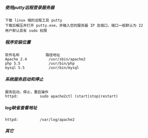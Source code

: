 ##### 使用putty远程登录服务器

	下载 linux 端的远程工具 putty 
	下载后解压并打开 putty.exe，并输入您的服务器 IP 及端口，端口一般默认为 22
	用户默认具有 sudo 权限

##### 程序安装位置

	软件名称 			路径地址 
	Apache 2.4 			/usr/sbin/apache2
	php 5.5				/usr/bin/php
	mysql 5.5 			/usr/bin/mysql

##### 系统服务启动和停止

	服务启动，停止，重启操作 
	httpd:          sudo apache2ctl (start|stop|restart)

##### log缺省查看地址

	httpd:          /var/log/apache2

##### 其它

	